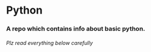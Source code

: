 # Python
<h3> A repo which contains info about basic python. </h3>
<h6> Plz read everything below carefully </h6>

